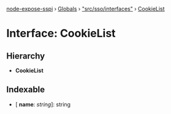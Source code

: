 [node-expose-sspi](../README.md) › [Globals](../globals.md) › ["src/sso/interfaces"](../modules/_src_sso_interfaces_.md) › [CookieList](_src_sso_interfaces_.cookielist.md)

# Interface: CookieList

## Hierarchy

* **CookieList**

## Indexable

* \[ **name**: *string*\]: string
